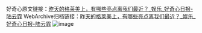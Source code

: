 好奇心原文链接：[昨天的格莱美上，有哪些亮点离我们最近？_娱乐_好奇心日报-陆云霏](https://www.qdaily.com/articles/6064.html)
WebArchive归档链接：[昨天的格莱美上，有哪些亮点离我们最近？_娱乐_好奇心日报-陆云霏](http://web.archive.org/web/20190623165927/https://www.qdaily.com/articles/6064.html)
![image](http://ww3.sinaimg.cn/large/007d5XDply1g3w9ic7wnjj30u044ihdt)